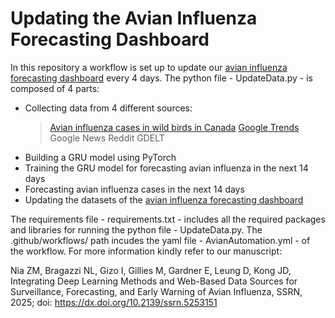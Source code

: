 # Updating the Avian Influenza Forecasting Dashboard

In this repository a workflow is set up to update our [avian influenza forecasting dashboard](https://aimmlab.org/early-warning-system-for-avian-influenza-outbreaks) every 4 days. The python file - UpdateData.py - is composed of 4 parts:
- Collecting data from 4 different sources:
	> [Avian influenza cases in wild birds in Canada](https://www.arcgis.com/apps/dashboards/89c779e98cdf492c899df23e1c38fdbc)
	> [Google Trends](https://trends.google.com/trends/explore?date=now%201-d&geo=CA&q=%2Fm%2F0292d3&hl=en)
	> Google News
	> Reddit
	> GDELT
- Building a GRU model using PyTorch
- Training the GRU model for forecasting avian influenza in the next 14 days
- Forecasting avian influenza cases in the next 14 days
- Updating the datasets of the [avian influenza forecasting dashboard](https://aimmlab.org/early-warning-system-for-avian-influenza-outbreaks) 

The requirements file - requirements.txt -  includes all the required packages and libraries for running the python file - UpdateData.py.
The .github/workflows/ path incudes the yaml file - AvianAutomation.yml -  of the workflow.
For more information kindly refer to our manuscript:

Nia ZM, Bragazzi NL, Gizo I, Gillies M, Gardner E, Leung D, Kong JD, Integrating Deep Learning Methods and Web-Based Data Sources for Surveillance, Forecasting, and Early Warning of Avian Influenza, SSRN, 2025; doi: https://dx.doi.org/10.2139/ssrn.5253151
